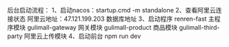 后台启动流程：
1、启动nacos：startup.cmd -m standalone
2、查看阿里云连接状态 阿里云地址：47.121.199.203 数据库地址
3、启动程序 
    renren-fast 主程序模块
    gulimall-gateway 网关模块
    gulimall-product 商品模块
    gulimall-third-party 阿里云上传模块
4、启动前台 npm run dev